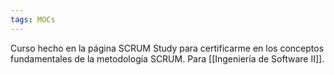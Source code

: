 ```yaml
---
tags: MOCs
---
```

Curso hecho en la página SCRUM Study para certificarme en los conceptos fundamentales de la metodología SCRUM. Para [[Ingeniería de Software II]].